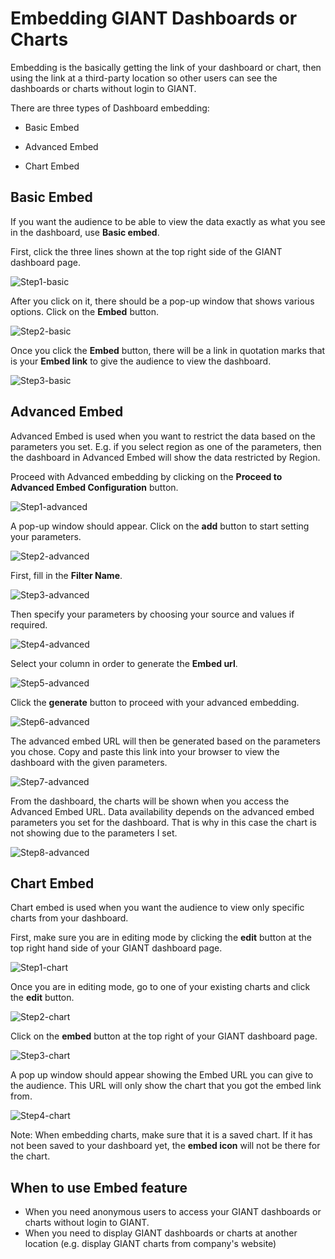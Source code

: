 # Embedding GIANT Dashboards or Charts

Embedding is the basically getting the link of your dashboard or chart, then using the link at a third-party location so other users can see the dashboards or charts without login to GIANT.

There are three types of Dashboard embedding:

- Basic Embed

- Advanced Embed

- Chart Embed

## Basic Embed

If you want the audience to be able to view the data exactly as what you see in the dashboard, use **Basic embed**.

First, click the three lines shown at the top right side of the GIANT dashboard page.

![Step1-basic](images/embedding-giant-dashboard/basic-embed-1.png)

After you click on it, there should be a pop-up window that shows various options. Click on the **Embed** button.

![Step2-basic](images/embedding-giant-dashboard/basic-embed-2.png)

Once you click the **Embed** button, there will be a link in quotation marks that is your **Embed link** to give the audience to view the dashboard.

![Step3-basic](images/embedding-giant-dashboard/basic-embed-3.png)

## Advanced Embed

Advanced Embed is used when you want to restrict the data based on the parameters you set. E.g. if you select region as one of the parameters, then the dashboard in Advanced Embed will show the data restricted by Region.

Proceed with Advanced embedding by clicking on the **Proceed to Advanced Embed Configuration** button.

![Step1-advanced](images/embedding-giant-dashboard/advanced-embed-1.png)

A pop-up window should appear. Click on the **add** button to start setting your parameters.

![Step2-advanced](images/embedding-giant-dashboard/advanced-embed-2.png)

First, fill in the **Filter Name**.

![Step3-advanced](images/embedding-giant-dashboard/advanced-embed-3.png)

Then specify your parameters by choosing your source and values if required.

![Step4-advanced](images/embedding-giant-dashboard/advanced-embed-4.png)

Select your column in order to generate the **Embed url**.

![Step5-advanced](images/embedding-giant-dashboard/advanced-embed-5.png)

Click the **generate** button to proceed with your advanced embedding.

![Step6-advanced](images/embedding-giant-dashboard/advanced-embed-6.png)

The advanced embed URL will then be generated based on the parameters you chose. Copy and paste this link into your browser to view the dashboard with the given parameters.

![Step7-advanced](images/embedding-giant-dashboard/advanced-embed-7.png)

From the dashboard, the charts will be shown when you access the Advanced Embed URL. Data availability depends on the advanced embed parameters you set for the dashboard. That is why in this case the chart is not showing due to the parameters I set.

![Step8-advanced](images/embedding-giant-dashboard/advanced-embed-8.png)

## Chart Embed

Chart embed is used when you want the audience to view only specific charts from your dashboard.

First, make sure you are in editing mode by clicking the **edit** button at the top right hand side of your GIANT dashboard page.

![Step1-chart](images/embedding-giant-dashboard/chart-embed-1.png)

Once you are in editing mode, go to one of your existing charts and click the **edit** button.

![Step2-chart](images/embedding-giant-dashboard/chart-embed-2.png)

Click on the **embed** button at the top right of your GIANT dashboard page.

![Step3-chart](images/embedding-giant-dashboard/chart-embed-3.png)

A pop up window should appear showing the Embed URL you can give to the audience. This URL will only show the chart that you got the embed link from. 

![Step4-chart](images/embedding-giant-dashboard/chart-embed-4.png)

Note: When embedding charts, make sure that it is a saved chart. If it has not been saved to your dashboard yet, the **embed icon** will not be there for the chart.

## When to use Embed feature
- When you need anonymous users to access your GIANT dashboards or charts without login to GIANT.
- When you need to display GIANT dashboards or charts at another location (e.g. display GIANT charts from company's website)
